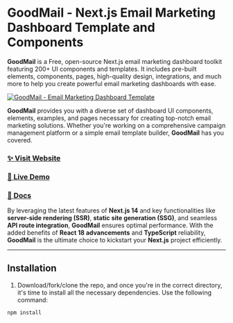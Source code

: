 # GoodMail - Next.js Email Marketing Dashboard Template and Components

**GoodMail** is a Free, open-source Next.js email marketing dashboard toolkit featuring 200+ UI components and templates. It includes pre-built elements, components, pages, high-quality design, integrations, and much more to help you create powerful email marketing dashboards with ease.

[![GoodMail - Email Marketing Dashboard Template](https://cdn.pimjo.com/goodmail-2.png)](https://goodmail.co/)

**GoodMail** provides you with a diverse set of dashboard UI components, elements, examples, and pages necessary for creating top-notch email marketing solutions. Whether you're working on a comprehensive campaign management platform or a simple email template builder, **GoodMail** has you covered.

### [✨ Visit Website](https://goodmail.co/)
### [🚀 Live Demo](https://demo.goodmail.co/)
### [📖 Docs](https://docs.goodmail.co/)

By leveraging the latest features of **Next.js 14** and key functionalities like **server-side rendering (SSR)**, **static site generation (SSG)**, and seamless **API route integration**, **GoodMail** ensures optimal performance. With the added benefits of **React 18 advancements** and **TypeScript** reliability, **GoodMail** is the ultimate choice to kickstart your **Next.js** project efficiently.

---

## Installation

1. Download/fork/clone the repo, and once you're in the correct directory, it's time to install all the necessary dependencies. Use the following command:

```bash
npm install
